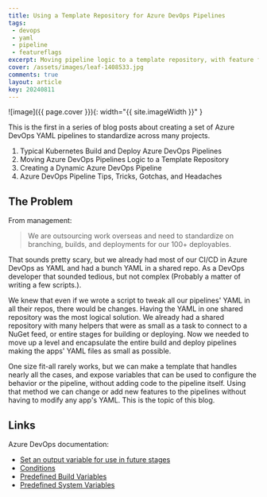 ```yaml
---
title: Using a Template Repository for Azure DevOps Pipelines
tags:
 - devops
 - yaml
 - pipeline
 - featureflags
excerpt: Moving pipeline logic to a template repository, with feature flags
cover: /assets/images/leaf-1408533.jpg
comments: true
layout: article
key: 20240811
---
```


![image]({{ page.cover }}){: width="{{ site.imageWidth }}" }

This is the first in a series of blog posts about creating a set of Azure DevOps YAML pipelines to standardize across many projects.

1. Typical Kubernetes Build and Deploy Azure DevOps Pipelines
1. Moving Azure DevOps Pipelines Logic to a Template Repository
1. Creating a Dynamic Azure DevOps Pipeline
1. Azure DevOps Pipeline Tips, Tricks, Gotchas, and Headaches

## The Problem

From management:

> We are outsourcing work overseas and need to standardize on branching, builds, and deployments for our 100+ deployables.

That sounds pretty scary, but we already had most of our CI/CD in Azure DevOps as YAML and had a bunch YAML in a shared repo. As a DevOps developer that sounded tedious, but not complex (Probably a matter of writing a few scripts.).

We knew that even if we wrote a script to tweak all our pipelines' YAML in all their repos, there would be changes. Having the YAML in one shared repository was the most logical solution. We already had a shared repository with many helpers that were as small as a task to connect to a NuGet feed, or entire stages for building or deploying. Now we needed to move up a level and encapsulate the entire build and deploy pipelines making the apps' YAML files as small as possible.

One size fit-all rarely works, but we can make a template that handles nearly all the cases, and expose variables that can be used to configure the behavior or the pipeline, without adding code to the pipeline itself. Using that method we can change or add new features to the pipelines without having to modify any app's YAML. This is the topic of this blog.


## Links

Azure DevOps documentation:

- [Set an output variable for use in future stages](https://learn.microsoft.com/en-us/azure/devops/pipelines/process/set-variables-scripts?view=azure-devops&tabs=bash#set-an-output-variable-for-use-in-future-stages)
- [Conditions](https://learn.microsoft.com/en-us/azure/devops/pipelines/process/conditions?view=azure-devops&tabs=yaml%2Cstages)
- [Predefined Build Variables](https://learn.microsoft.com/en-us/azure/devops/pipelines/build/variables?view=azure-devops&tabs=yaml#build-variables-devops-services)
- [Predefined System Variables](https://learn.microsoft.com/en-us/azure/devops/pipelines/build/variables?view=azure-devops&tabs=yaml#system-variables-devops-services)

